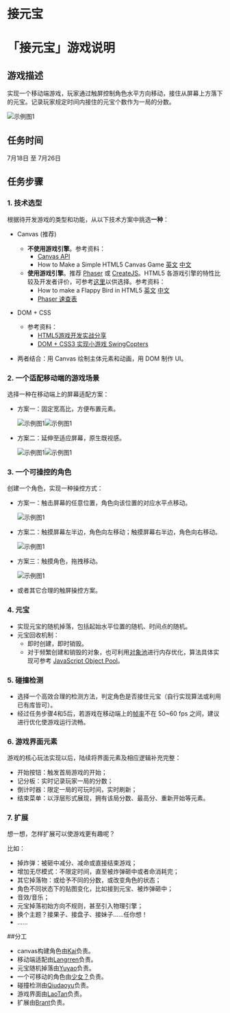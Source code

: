 # 接元宝

# 「接元宝」游戏说明

## 游戏描述

实现一个移动端游戏，玩家通过触屏控制角色水平方向移动，接住从屏幕上方落下的元宝。记录玩家规定时间内接住的元宝个数作为一局的分数。

![示例图1](https://github.com/baidu-ife/ife/blob/master/2015_summer/asset/pic_task_game_yangfan_004.png)

## 任务时间

7月18日 至 7月26日

## 任务步骤

### 1. 技术选型

根据待开发游戏的类型和功能，从以下技术方案中挑选**一种**：

- Canvas (推荐)
    + **不使用游戏引擎**。参考资料：
        - [Canvas API](https://developer.mozilla.org/zh-CN/docs/Web/API/Canvas_API)
        - How to Make a Simple HTML5 Canvas Game [英文](http://www.lostdecadegames.com/how-to-make-a-simple-html5-canvas-game/) [中文](http://www.cnblogs.com/Wayou/p/how-to-make-a-simple-html5-canvas-game.html)
    + **使用游戏引擎**。推荐 [Phaser](http://phaser.io/) 或 [CreateJS](http://createjs.com/)。HTML5 各游戏引擎的特性比较及开发者评价，可参考[这里](https://html5gameengine.com/)以供选择。参考资料：
        - How to make a Flappy Bird in HTML5 [英文](http://www.gamedevacademy.org/how-to-make-a-flappy-bird-in-html5/) [中文](http://blog.jobbole.com/62203/)
        - [Phaser 速查表](http://invrse.co/phaser-cheatsheet/)
    
- DOM + CSS
    + 参考资料：
        - [HTML5游戏开发实战分享](http://oklai.name/html5game/)
        - [DOM + CSS3 实现小游戏 SwingCopters](http://www.cnblogs.com/lvdabao/p/3968464.html)

- 两者结合：用 Canvas 绘制主体元素和动画，用 DOM 制作 UI。

### 2. 一个适配移动端的游戏场景

选择一种在移动端上的屏幕适配方案：

- 方案一：固定宽高比，方便布置元素。

    ![示例图1](https://github.com/baidu-ife/ife/blob/master/2015_summer/asset/pic_task_game_yangfan_001.png)![示例图1](https://github.com/baidu-ife/ife/blob/master/2015_summer/asset/pic_task_game_yangfan_002.png)
    
- 方案二：延伸至适应屏幕，原生既视感。

    ![示例图1](https://github.com/baidu-ife/ife/blob/master/2015_summer/asset/pic_task_game_yangfan_003.png)![示例图1](https://github.com/baidu-ife/ife/blob/master/2015_summer/asset/pic_task_game_yangfan_008.png)

### 3. 一个可操控的角色

创建一个角色，实现一种操控方式：

- 方案一：触击屏幕的任意位置，角色向该位置的对应水平点移动。

    ![示例图1](https://github.com/baidu-ife/ife/blob/master/2015_summer/asset/pic_task_game_yangfan_005.png)
    
- 方案二：触摸屏幕左半边，角色向左移动；触摸屏幕右半边，角色向右移动。

    ![示例图1](https://github.com/baidu-ife/ife/blob/master/2015_summer/asset/pic_task_game_yangfan_006.png)

- 方案三：触摸角色，拖拽移动。
    
    ![示例图1](https://github.com/baidu-ife/ife/blob/master/2015_summer/asset/pic_task_game_yangfan_007.png)

- 或者其它合理的触屏操控方案。

### 4. 元宝

- 实现元宝的随机掉落，包括起始水平位置的随机、时间点的随机。
- 元宝回收机制：
    + 即时创建，即时销毁。
    + 对于频繁创建和销毁的对象，也可利用[对象池](https://zh.wikipedia.org/wiki/%E5%AF%B9%E8%B1%A1%E6%B1%A0%E6%A8%A1%E5%BC%8F)进行内存优化，算法具体实现可参考 [JavaScript Object Pool](http://blog.sklambert.com/javascript-object-pool/)。

### 5. 碰撞检测

- 选择一个高效合理的检测方法，判定角色是否接住元宝（自行实现算法或利用已有库皆可）。
- 经过任务步骤4和5后，若游戏在移动端上的[帧率](https://zh.wikipedia.org/wiki/%E5%B8%A7%E7%8E%87)不在 50~60 fps 之间，建议进行优化使游戏运行流畅。

### 6. 游戏界面元素

游戏的核心玩法实现以后，陆续将界面元素及相应逻辑补充完整：

- 开始按钮：触发首局游戏的开始；
- 记分板：实时记录玩家一局的分数；
- 倒计时器：限定一局的可玩时间，实时刷新；
- 结束菜单：以浮层形式展现，拥有该局分数、最高分、重新开始等元素。

### 7. 扩展

想一想，怎样扩展可以使游戏更有趣呢？

比如：

- 掉炸弹：被砸中减分、减命或直接结束游戏；
- 增加无尽模式：不限定时间，直至被炸弹砸中或者命消耗完；
- 其它掉落物：或给予不同的分数，或改变角色的状态；
- 角色不同状态下的贴图变化，比如接到元宝、被炸弹砸中；
- 音效/音乐；
- 元宝掉落初始方向不规则，甚至引入物理引擎；
- 换个主题？接果子、接盘子、接妹子……任你想！
- ……

##分工

- canvas构建角色由[Kai](https://github.com/jackYin888)负责。
- 移动端适配由[Langrren](https://github.com/langrren)负责。
- 元宝随机掉落由[Yuyao](https://github.com/yuyao1994)负责。
- 一个可移动的角色由[少女？](https://github.com/goodluckforever)负责。
- 碰撞检测由[Qiudaoyu](https://github.com/iwillbe)负责。
- 游戏界面由[LaoTan](https://github.com/laotanAndzijun)负责。
- 扩展由[Brant](https://github.com/Brant-Ma)负责。

